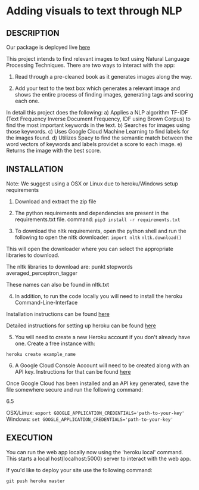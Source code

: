 # Adding visuals to text through NLP


## DESCRIPTION
Our package is deployed live [here](https://cse6242-project20.herokuapp.com)

This project intends to find relevant images to text using Natural Language
Processing Techniques. There are two ways to interact with the app:

1. Read through a pre-cleaned book as it generates images along the way.

2. Add your text to the text box which generates a relevant image and shows the
entire process of finding images, generating tags and scoring each one.


In detail this project does the following:
a) Applies a NLP algorithm TF-IDF (Text Frequency Inverse Document Frequency,
IDF using Brown Corpus) to find the most important keywords in the text.
b) Searches for images using those keywords.
c) Uses Google Cloud Machine Learning to find labels for the images found.
d) Utilizes Spacy to find the semantic match between the word vectors of keywords
and labels providet a score to each image.
e) Returns the image with the best score.


## INSTALLATION
Note: We suggest using a OSX or Linux due to heroku/Windows setup requirements

1. Download and extract the zip file

2. The python requirements and dependencies
are present in the requirements.txt file.
command:
`pip3 install -r requirements.txt`

3. To download the nltk requirements, open the python shell and run the following to open the nltk downloader:
`import nltk`
`nltk.download()`

This will open the downloader where you can select the appropriate libraries to
download.

The nltk libraries to download are:
punkt
stopwords
averaged_perceptron_tagger

These names can also be found in nltk.txt


4. In addition, to run the code locally you will need to install the heroku
Command-Line-Interface

Installation instructions can be found [here](https://devcenter.heroku.com/articles/heroku-cli)

Detailed instructions for setting up heroku can be found [here](https://devcenter.heroku.com/articles/getting-started-with-python)

5. You will need to create a new Heroku account if you don't already have one.
Create a free instance with:

`heroku create example_name`


6. A Google Cloud Console Account will need to be created along with an API key.
Instructions for that can be found [here](https://cloud.google.com/vision/docs/libraries#client-libraries-install-python)

Once Google Cloud has been installed and an API key generated, save the file somewhere secure and run the following command:

6.5 

OSX/Linux:
	`export GOOGLE_APPLICATION_CREDENTIALS='path-to-your-key'`
Windows:
	`set GOOGLE_APPLICATION_CREDENTIALS='path-to-your-key'`


## EXECUTION

You can run the web app locally now using the 'heroku local' command. This
starts a local host(localhost:5000) server to interact with the web app.

If you'd like to deploy your site use the following command:

`git push heroku master`

